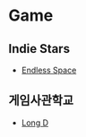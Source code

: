 # Game

## Indie Stars
* [Endless Space](https://github.com/Parkhyunseo/Endless-Space.git)

## 게임사관학교
* [Long D](https://github.com/Parkhyunseo/LongD.git)
